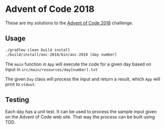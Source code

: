# Advent of Code 2018

These are my solutions to the [Advent of Code 2018](https://adventofcode.com/2018) challenge.

## Usage

```sh
./gradlew clean build install
./build/install/aoc-2018/bin/aoc-2018 [day number]
```

The `main` function in `App` will execute the code for a given day based on input in `src/main/resources/day[number].txt`

The given `Day` class will process the input and return a result, which `App` will print to `stdout`.

## Testing

Each day has a unit test. It can be used to process the sample input given on the Advent of Code web site. That way the
process can be built using TDD.
